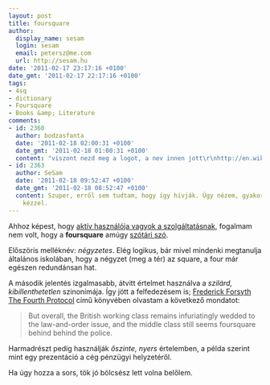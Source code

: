 ```yaml
---
layout: post
title: foursquare
author:
  display_name: sesam
  login: sesam
  email: petersz@me.com
  url: http://sesam.hu
date: '2011-02-17 23:17:16 +0100'
date_gmt: '2011-02-17 22:17:16 +0100'
tags:
- 4sq
- dictionary
- Foursquare
- Books &amp; Literature
comments:
- id: 2360
  author: bodzasfanta
  date: '2011-02-18 02:00:31 +0100'
  date_gmt: '2011-02-18 01:00:31 +0100'
  content: "viszont nezd meg a logot, a nev innen jott\r\nhttp://en.wikipedia.org/wiki/Four_square"
- id: 2363
  author: SeSam
  date: '2011-02-18 09:52:47 +0100'
  date_gmt: '2011-02-18 08:52:47 +0100'
  content: Szuper, erről sem tudtam, hogy így hívják. Úgy nézem, gyakorlatilag lábtengó
    kézzel.
---
```


Ahhoz képest, hogy [aktív használója vagyok a szolgáltatásnak](http://sesam.hu/2010/06/10/4sq), fogalmam nem volt, hogy a **foursquare** amúgy [szótári szó](http://dictionary.reference.com/browse/foursquare).

Előszöris melléknév: _négyzetes_. Elég logikus, bár mivel mindenki megtanulja általános iskolában, hogy a négyzet (meg a tér) az square, a four már egészen redundánsan hat.

A második jelentés izgalmasabb, átvitt értelmet használva a _szilárd, kibillenthetetlen_ szinonímája. Így jött a felfedezésem is; [Frederick Forsyth](http://en.wikipedia.org/wiki/Frederick_Forsyth) [The Fourth Protocol](http://en.wikipedia.org/wiki/The_Fourth_Protocol) című könyvében olvastam a következő mondatot:

> But overall, the British working class remains infuriatingly wedded to the law-and-order issue, and the middle class still seems foursquare behind behind the police.

Harmadrészt pedig használják _őszinte, nyers_ értelemben, a példa szerint mint egy prezentáció a cég pénzügyi helyzetéről.

Ha úgy hozza a sors, tök jó bölcsész lett volna belőlem.

